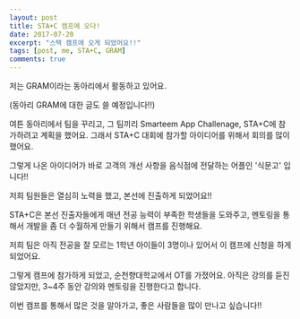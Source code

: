 ```yaml
---
layout: post
title: STA+C 캠프에 오다!
date: 2017-07-20
excerpt: "스택 캠프에 오게 되었어요!!"
tags: [post, me, STA+C, GRAM]
comments: true
---
```


저는 GRAM이라는 동아리에서 활동하고 있어요. 

(동아리 GRAM에 대한 글도 쓸 예정입니다!!)

여튼 동아리에서 팀을 꾸리고, 그 팀끼리 Smarteem App Challenage, STA+C에 참가하려고 계획을 했어요. 그래서 STA+C 대회에 참가할 아이디어를 위해서 회의를 많이 했어요.

그렇게 나온 아이디어가 바로 고객의 개선 사항을 음식점에 전달하는 어플인 '식문고' 입니다!!

저희 팀원들은 열심히 노력을 했고, 본선에 진출하게 되었어요!! 

STA+C은 본선 진출자들에게 매년 전공 능력이 부족한 학생들을 도와주고, 멘토링을 통해서 개발을 좀 더 수월하게 만들기 위해서 캠프를 진행해요.

저희 팀은 아직 전공을 잘 모르는 1학년 아이들이 3명이나 있어서 이 캠프에 신청을 하게 되었어요. 

그렇게 캠프에 참가하게 되었고, 순천향대학교에서 OT를 가졌어요. 아직은 강의를 듣진 않았지만, 3~4주 동안 강의와 멘토링을 진행한다고 합니다.

이번 캠프를 통해서 많은 것을 알아가고, 좋은 사람들을 많이 만나고 싶습니다!!
